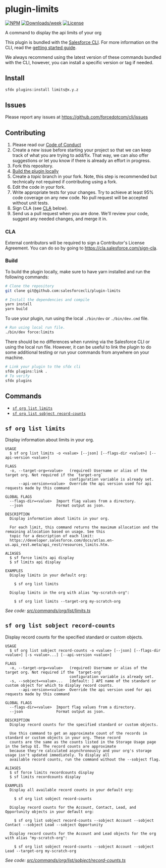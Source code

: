 # plugin-limits

[![NPM](https://img.shields.io/npm/v/@salesforce/plugin-limits.svg?label=@salesforce/plugin-limits)](https://www.npmjs.com/package/@salesforce/plugin-limits) [![Downloads/week](https://img.shields.io/npm/dw/@salesforce/plugin-limits.svg)](https://npmjs.org/package/@salesforce/plugin-limits) [![License](https://img.shields.io/badge/License-Apache--2.0-blue.svg)](https://opensource.org/license/apache-2-0)

A command to display the api limits of your org

This plugin is bundled with the [Salesforce CLI](https://developer.salesforce.com/tools/sfdxcli). For more information on the CLI, read the [getting started guide](https://developer.salesforce.com/docs/atlas.en-us.sfdx_setup.meta/sfdx_setup/sfdx_setup_intro.htm).

We always recommend using the latest version of these commands bundled with the CLI, however, you can install a specific version or tag if needed.

## Install

```bash
sfdx plugins:install limits@x.y.z
```

## Issues

Please report any issues at https://github.com/forcedotcom/cli/issues

## Contributing

1. Please read our [Code of Conduct](CODE_OF_CONDUCT.md)
2. Create a new issue before starting your project so that we can keep track of
   what you are trying to add/fix. That way, we can also offer suggestions or
   let you know if there is already an effort in progress.
3. Fork this repository.
4. [Build the plugin locally](#build)
5. Create a _topic_ branch in your fork. Note, this step is recommended but technically not required if contributing using a fork.
6. Edit the code in your fork.
7. Write appropriate tests for your changes. Try to achieve at least 95% code coverage on any new code. No pull request will be accepted without unit tests.
8. Sign CLA (see [CLA](#cla) below).
9. Send us a pull request when you are done. We'll review your code, suggest any needed changes, and merge it in.

### CLA

External contributors will be required to sign a Contributor's License
Agreement. You can do so by going to https://cla.salesforce.com/sign-cla.

### Build

To build the plugin locally, make sure to have yarn installed and run the following commands:

```bash
# Clone the repository
git clone git@github.com:salesforcecli/plugin-limits

# Install the dependencies and compile
yarn install
yarn build
```

To use your plugin, run using the local `./bin/dev` or `./bin/dev.cmd` file.

```bash
# Run using local run file.
./bin/dev force:limits
```

There should be no differences when running via the Salesforce CLI or using the local run file. However, it can be useful to link the plugin to do some additional testing or run your commands from anywhere on your machine.

```bash
# Link your plugin to the sfdx cli
sfdx plugins:link .
# To verify
sfdx plugins
```

## Commands

<!-- commands -->

- [`sf org list limits`](#sf-org-list-limits)
- [`sf org list sobject record-counts`](#sf-org-list-sobject-record-counts)

## `sf org list limits`

Display information about limits in your org.

```
USAGE
  $ sf org list limits -o <value> [--json] [--flags-dir <value>] [--api-version <value>]

FLAGS
  -o, --target-org=<value>   (required) Username or alias of the target org. Not required if the `target-org`
                             configuration variable is already set.
      --api-version=<value>  Override the api version used for api requests made by this command

GLOBAL FLAGS
  --flags-dir=<value>  Import flag values from a directory.
  --json               Format output as json.

DESCRIPTION
  Display information about limits in your org.

  For each limit, this command returns the maximum allocation and the remaining allocation based on usage. See this
  topic for a description of each limit:
  https://developer.salesforce.com/docs/atlas.en-us.api_rest.meta/api_rest/resources_limits.htm.

ALIASES
  $ sf force limits api display
  $ sf limits api display

EXAMPLES
  Display limits in your default org:

    $ sf org list limits

  Display limits in the org with alias "my-scratch-org":

    $ sf org list limits --target-org my-scratch-org
```

_See code: [src/commands/org/list/limits.ts](https://github.com/salesforcecli/plugin-limits/blob/3.3.70/src/commands/org/list/limits.ts)_

## `sf org list sobject record-counts`

Display record counts for the specified standard or custom objects.

```
USAGE
  $ sf org list sobject record-counts -o <value> [--json] [--flags-dir <value>] [-s <value>...] [--api-version <value>]

FLAGS
  -o, --target-org=<value>   (required) Username or alias of the target org. Not required if the `target-org`
                             configuration variable is already set.
  -s, --sobject=<value>...   [default: ] API name of the standard or custom object for which to display record counts.
      --api-version=<value>  Override the api version used for api requests made by this command

GLOBAL FLAGS
  --flags-dir=<value>  Import flag values from a directory.
  --json               Format output as json.

DESCRIPTION
  Display record counts for the specified standard or custom objects.

  Use this command to get an approximate count of the records in standard or custom objects in your org. These record
  counts are the same as the counts listed in the Storage Usage page in the Setup UI. The record counts are approximate
  because they're calculated asynchronously and your org's storage usage isn't updated immediately. To display all
  available record counts, run the command without the --sobject flag.

ALIASES
  $ sf force limits recordcounts display
  $ sf limits recordcounts display

EXAMPLES
  Display all available record counts in your default org:

    $ sf org list sobject record-counts

  Display record counts for the Account, Contact, Lead, and Opportunity objects in your default org:

    $ sf org list sobject record-counts --sobject Account --sobject Contact --sobject Lead --sobject Opportunity

  Display record counts for the Account and Lead objects for the org with alias "my-scratch-org":

    $ sf org list sobject record-counts --sobject Account --sobject Lead --target-org my-scratch-org
```

_See code: [src/commands/org/list/sobject/record-counts.ts](https://github.com/salesforcecli/plugin-limits/blob/3.3.70/src/commands/org/list/sobject/record-counts.ts)_

<!-- commandsstop -->

